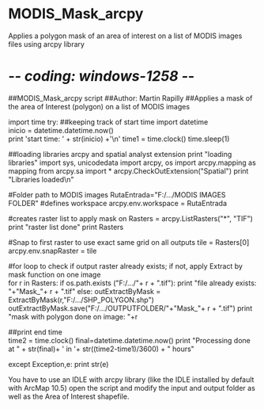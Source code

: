 # MODIS_Mask_arcpy
Applies a polygon mask of an area of interest on a list of MODIS images files using arcpy library

# -*- coding: windows-1258 -*-
##MODIS_Mask_arcpy script
##Author: Martin Rapilly
##Applies a mask of the area of Interest (polygon) on a list of MODIS images

import time
try:
##keeping track of start time
    import datetime  
    inicio = datetime.datetime.now()  
    print 'start time: ' + str(inicio) +'\n'
    time1 = time.clock()
    time.sleep(1)

##loading libraries arcpy and spatial analyst extension
    print "loading libraries"
    import sys, unicodedata 
    import arcpy, os
    import arcpy.mapping as mapping
    from arcpy.sa import *
    arcpy.CheckOutExtension("Spatial")
    print "Libraries loaded\n"
 
   
#Folder path to MODIS images
    RutaEntrada="F:/.../MODIS IMAGES FOLDER"
#defines workspace
    arcpy.env.workspace = RutaEntrada

    
#creates raster list to apply mask on
    Rasters = arcpy.ListRasters("*", "TIF")
    print "raster list done"
    print Rasters
    
#Snap to first raster to use exact same grid on all outputs
    tile = Rasters[0]
    arcpy.env.snapRaster = tile

#for loop to check if output raster already exists; if not, apply Extract by mask function on one image   
    for r in Rasters:
        if os.path.exists ("F:/.../"+ r + ".tif"):
            print "file already exists: "+"Mask_"+ r + ".tif"
        else:
            outExtractByMask = ExtractByMask(r,"F:/.../SHP_POLYGON.shp")
            outExtractByMask.save("F:/.../OUTPUTFOLDER/"+"Mask_"+ r + ".tif")
            print "mask with polygon done on image: "+r
     
##print end time   
    time2 = time.clock()
    final=datetime.datetime.now()
    print "Processing done at " + str(final)+ ' in '+ str((time2-time1)/3600) + " hours" 
  
except Exception,e: print str(e)

You have to use an IDLE with arcpy library (like the IDLE installed by default with ArcMap 10.5)
open the script and modify the input and output folder as well as the Area of Interest shapefile.

